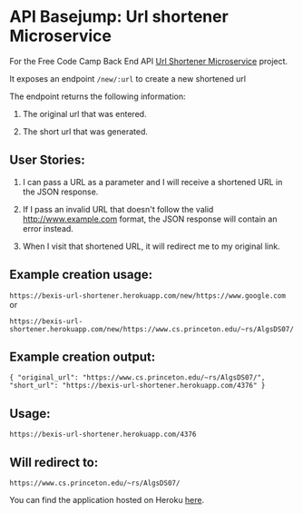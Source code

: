 # API Basejump: Url shortener Microservice

For the Free Code Camp Back End API [Url Shortener Microservice](https://www.freecodecamp.com/challenges/url-shortener-microservice) project.

It exposes an endpoint  ```/new/:url``` to create a new shortened url


The endpoint returns the following information:

   1. The original url that was entered.
   
   2. The short url that was generated.
   

## User Stories:
   1. I can pass a URL as a parameter and I will receive a shortened URL in the
   JSON response.

   2. If I pass an invalid URL that doesn't follow the valid
   http://www.example.com format, the JSON response will contain an error instead.

   3. When I visit that shortened URL, it will redirect me to my original link.

## Example creation usage:

```https://bexis-url-shortener.herokuapp.com/new/https://www.google.com ```
or 

```https://bexis-url-shortener.herokuapp.com/new/https://www.cs.princeton.edu/~rs/AlgsDS07/  ```
    
## Example creation output:
 
```{ "original_url": "https://www.cs.princeton.edu/~rs/AlgsDS07/", "short_url": "https://bexis-url-shortener.herokuapp.com/4376" } ```
    
## Usage:

```https://bexis-url-shortener.herokuapp.com/4376 ```

## Will redirect to:

```https://www.cs.princeton.edu/~rs/AlgsDS07/ ```

    
    

You can find the application hosted on Heroku [here](https://bexis-url-shortener.herokuapp.com/).